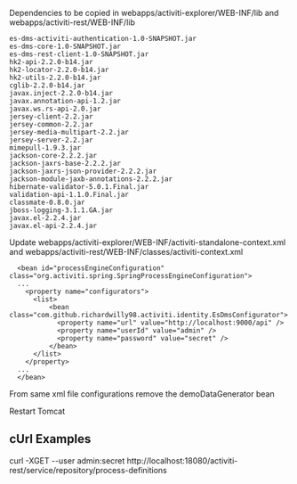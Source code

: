 Dependencies to be copied in webapps/activiti-explorer/WEB-INF/lib and webapps/activiti-rest/WEB-INF/lib
```
es-dms-activiti-authentication-1.0-SNAPSHOT.jar
es-dms-core-1.0-SNAPSHOT.jar
es-dms-rest-client-1.0-SNAPSHOT.jar
hk2-api-2.2.0-b14.jar
hk2-locator-2.2.0-b14.jar
hk2-utils-2.2.0-b14.jar
cglib-2.2.0-b14.jar
javax.inject-2.2.0-b14.jar
javax.annotation-api-1.2.jar
javax.ws.rs-api-2.0.jar
jersey-client-2.2.jar
jersey-common-2.2.jar
jersey-media-multipart-2.2.jar
jersey-server-2.2.jar
mimepull-1.9.3.jar
jackson-core-2.2.2.jar
jackson-jaxrs-base-2.2.2.jar
jackson-jaxrs-json-provider-2.2.2.jar
jackson-module-jaxb-annotations-2.2.2.jar
hibernate-validator-5.0.1.Final.jar
validation-api-1.1.0.Final.jar
classmate-0.8.0.jar
jboss-logging-3.1.1.GA.jar
javax.el-2.2.4.jar
javax.el-api-2.2.4.jar
```

Update webapps/activiti-explorer/WEB-INF/activiti-standalone-context.xml and webapps/activiti-rest/WEB-INF/classes/activiti-context.xml
```
  <bean id="processEngineConfiguration" class="org.activiti.spring.SpringProcessEngineConfiguration">
  ...
    <property name="configurators">
      <list>
          <bean class="com.github.richardwilly98.activiti.identity.EsDmsConfigurator">
            <property name="url" value="http://localhost:9000/api" />
            <property name="userId" value="admin" />
            <property name="password" value="secret" />
          </bean>
      </list>
    </property>
  ...
  </bean>
```

From same xml file configurations remove the demoDataGenerator bean

Restart Tomcat

cUrl Examples
----
curl -XGET --user admin:secret http://localhost:18080/activiti-rest/service/repository/process-definitions